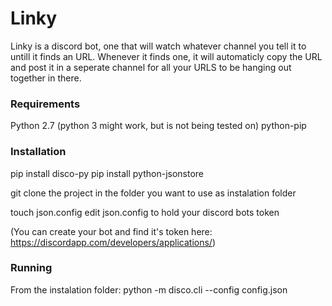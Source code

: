 # Linky

Linky is a discord bot, one that will watch whatever channel you tell it to untill it finds an URL. Whenever it finds one, it will automaticly copy the URL and post it in a seperate channel for all your URLS to be hanging out together in there.

### Requirements

Python 2.7 (python 3 might work, but is not being tested on)
python-pip

### Installation

pip install disco-py
pip install python-jsonstore

git clone the project in the folder you want to use as instalation folder

touch json.config
edit json.config to hold your discord bots token

(You can create your bot and find it's token here: https://discordapp.com/developers/applications/)

### Running

From the instalation folder:
python -m disco.cli --config config.json


